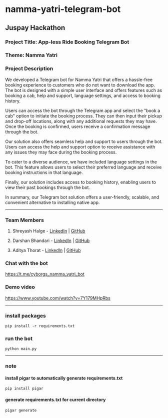 # namma-yatri-telegram-bot

## Juspay Hackathon

### Project Title: App-less Ride Booking Telegram Bot

### Theme: Namma Yatri

### Project Description

We developed a Telegram bot for Namma Yatri that offers a hassle-free booking experience to customers who do not want to download the app. The bot is designed with a simple user interface and offers features such as booking a cab, help and support, language settings, and access to booking history.

Users can access the bot through the Telegram app and select the "book a cab" option to initiate the booking process. They can then input their pickup and drop-off locations, along with any additional requests they may have. Once the booking is confirmed, users receive a confirmation message through the bot.

Our solution also offers seamless help and support to users through the bot. Users can access the help and support option to receive assistance with any issues they may face during the booking process.

To cater to a diverse audience, we have included language settings in the bot. This feature allows users to select their preferred language and receive booking instructions in that language.

Finally, our solution includes access to booking history, enabling users to view their past bookings through the bot.

In summary, our Telegram bot solution offers a user-friendly, scalable, and convenient alternative to installing native app.


---

### Team Members

1. Shreyash Halge -  [LinkedIn](https://www.linkedin.com/in/shreyash-halge/) | [GitHub](https://github.com/noblecoder11)

2. Darshan Bhandari -  [LinkedIn](https://www.linkedin.com/in/darshan9405/) | [GitHub](https://github.com/darshan9405)

3. Aditya Thorat -  [LinkedIn](https://www.linkedin.com/in/adityathorat/) | [GitHub](https://github.com/thorataditya84)

### Chat with the bot

<https://t.me/cyborgs_namma_yatri_bot>

### Demo video

<https://www.youtube.com/watch?v=7Y179MHpRbs>

---

### install packages

```
pip install -r requirements.txt
```

### run the bot

```
python main.py
```

---

### note

#### install pigar to automatically generate requirements.txt

```
pip install pigar
```

#### generate requirements.txt for current directory

```
pigar generate
```
